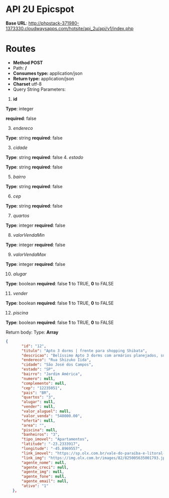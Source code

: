 # API 2U Epicspot

**Base URL**: http://phpstack-371980-1373330.cloudwaysapps.com/hotsite/api_2u/api/v1/index.php

# Routes

 - **Method POST**
 - Path: **/**
 - **Consumes type:** application/json
 - **Return type:** application/json
 - **Charset** utf-8
 - Query String Parameters:
 1. **id**

 **Type**: integer
 
 **required**: false

 3. *endereco*
 
 **Type**: string
 **required**: false
 
 3. *cidade*
 
 **Type**: string
 **required**: false
 4. *estado*
 
 **Type**: string
 **required**: false
 
 5. *bairro*
 
 **Type**: string
 **required**: false 
 
 6. *cep*
 
 **Type**: string
 **required**: false
 
 7. *quartos*
 
 **Type**: integer
 **required**: false
 
 8. *valorVendaMin*
 
  **Type**: integer
 **required**: false
 
 9. *valorVendaMax*
 
  **Type**: integer
 **required**: false
 
 10. *alugar*
 
  **Type**: boolean
 **required**: false
 **1** to TRUE, **0** to FALSE
 
 11. *vender*
 
   **Type**: boolean
 **required**: false
 **1** to TRUE, **0** to FALSE
 
 12. *piscina*
 
   **Type**: boolean
 **required**: false
 **1** to TRUE, **0** to FALSE
 
 Return body:
 Type: **Array**
 ```json
 {
        "id": "12",
        "titulo": "Apto 3 dorms | frente para shopping Shibata",
        "descricao": "Belíssimo Apto 3 dorms com armários planejados, suite, sala dois ambientes, ar condicionado, cozinha com armários planejados, lavabo, wc social, varanda gourmet, 2 vagas de garagem  Excelente localização em frente ao Shopping Shibata, fácil acesso a Dutra e Anel Viário.  Estuda-se permuta de menor valor.  Cauane Ribeiro| Corretora de Imóveis | Creci 199.892-F  (12) <a href=\"#\" class=\"sc-57pm5w-0 XtcoW\">9971... ver número</a> (WhatsApp 24h)",
        "endereco": "Rua Shizuko Iida",
        "cidade": "São José dos Campos",
        "estado": "SP",
        "bairro": "Jardim América",
        "numero": null,
        "complemento": null,
        "cep": "12235051",
        "pais": "BR",
        "quartos": "3",
        "alugar": null,
        "vender": null,
        "valor_aluguel": null,
        "valor_venda": "540000.00",
        "oferta": null,
        "area": "",
        "piscina": null,
        "banheiros": "3",
        "tipo_imovel": "Apartamentos",
        "latitude": "-23.2333917",
        "longitude": "-45.8969557",
        "link_imovel": "https://sp.olx.com.br/vale-do-paraiba-e-litoral-norte/imoveis/apto-3-dorms-frente-para-shopping-shibata-741277086",
        "link_img": "https://img.olx.com.br/images/82/825005635001793.jpg",
        "agente_nome": null,
        "agente_creci": null,
        "agente_img": null,
        "agente_fone": null,
        "agente_email": null,
        "ativo": "1"
    },
 ```
<!--stackedit_data:
eyJwcm9wZXJ0aWVzIjoiZXh0ZW5zaW9uczpcbiAgcHJlc2V0Oi
BnZm1cbiIsImhpc3RvcnkiOlstMTAyMDE3ODUyMiwtNTA0NjI4
OCwtODY0NTMxNDMwLDE2NDkyMTExOTIsNzY2MDIxNzE4XX0=
-->